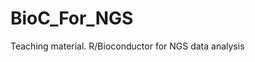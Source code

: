 
<!-- README.md is generated from README.Rmd. Please edit that file -->
BioC\_For\_NGS
==============

Teaching material. R/Bioconductor for NGS data analysis
